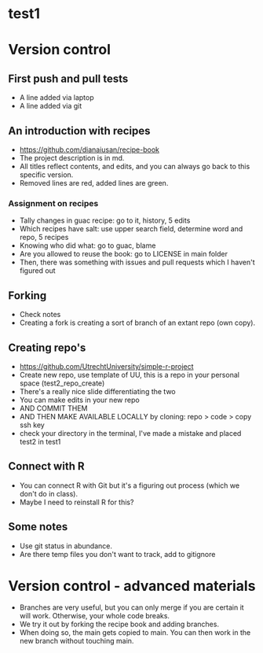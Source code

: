 # test1

# Version control 

## First push and pull tests
- A line added via laptop
- A line added via git

## An introduction with recipes 
- https://github.com/dianaiusan/recipe-book
- The project description is in md.
- All titles reflect contents, and edits, and you can always go back to this specific version.
- Removed lines are red, added lines are green.

### Assignment on recipes
- Tally changes in guac recipe: go to it, history, 5 edits
- Which recipes have salt: use upper search field, determine word and repo, 5 recipes
- Knowing who did what: go to guac, blame
- Are you allowed to reuse the book: go to LICENSE in main folder
- Then, there was something with issues and pull requests which I haven't figured out

## Forking
- Check notes
- Creating a fork is creating a sort of branch of an extant repo (own copy).

## Creating repo's
- https://github.com/UtrechtUniversity/simple-r-project
- Create new repo, use template of UU, this is a repo in your personal space (test2_repo_create)
- There's a really nice slide differentiating the two
- You can make edits in your new repo
- AND COMMIT THEM
- AND THEN MAKE AVAILABLE LOCALLY by cloning: repo > code > copy ssh key
- check your directory in the terminal, I've made a mistake and placed test2 in test1

## Connect with R
- You can connect R with Git but it's a figuring out process (which we don't do in class).
- Maybe I need to reinstall R for this? 

## Some notes
- Use git status in abundance.
- Are there temp files you don't want to track, add to gitignore

# Version control - advanced materials
- Branches are very useful, but you can only merge if you are certain it will work. Otherwise, your whole code breaks.
- We try it out by forking the recipe book and adding branches.
- When doing so, the main gets copied to main. You can then work in the new branch without touching main.

  
